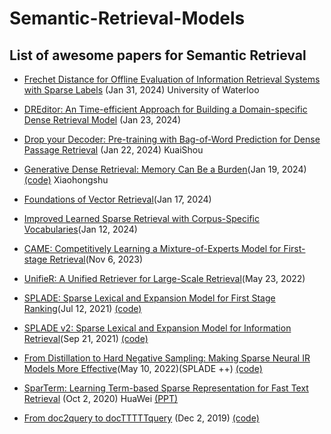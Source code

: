 # Semantic-Retrieval-Models
List of awesome papers for Semantic Retrieval
----
- [Frechet Distance for Offline Evaluation of Information Retrieval Systems with Sparse Labels](https://arxiv.org/pdf/2401.17543.pdf) (Jan 31, 2024) University of Waterloo
- [DREditor: An Time-efficient Approach for Building a Domain-specific Dense Retrieval Model](https://arxiv.org/pdf/2401.12540.pdf) (Jan 23, 2024) 
- [Drop your Decoder: Pre-training with Bag-of-Word Prediction for Dense Passage Retrieval](https://arxiv.org/pdf/2401.11248.pdf) (Jan 22, 2024) KuaiShou
- [Generative Dense Retrieval: Memory Can Be a Burden](https://arxiv.org/abs/2401.10487)(Jan 19, 2024)[(code)](https://github.com/ypw0102/GDR) Xiaohongshu
- [Foundations of Vector Retrieval](https://arxiv.org/abs/2401.09350)(Jan 17, 2024)
- [Improved Learned Sparse Retrieval with Corpus-Specific Vocabularies](https://arxiv.org/abs/2401.06703)(Jan 12, 2024)
- [CAME: Competitively Learning a Mixture-of-Experts Model for First-stage Retrieval](https://arxiv.org/abs/2311.02834)(Nov 6, 2023)
- [UnifieR: A Unified Retriever for Large-Scale Retrieval](https://arxiv.org/abs/2205.11194)(May 23, 2022)
- [SPLADE: Sparse Lexical and Expansion Model for First Stage Ranking](https://arxiv.org/abs/2107.05720)(Jul 12, 2021)    [(code)](https://github.com/naver/splade/tree/main?tab=readme-ov-file)
- [SPLADE v2: Sparse Lexical and Expansion Model for Information Retrieval](https://arxiv.org/abs/2109.10086)(Sep 21, 2021)    [(code)](https://github.com/naver/splade/tree/main?tab=readme-ov-file)
- [From Distillation to Hard Negative Sampling: Making Sparse Neural IR Models More Effective](https://arxiv.org/abs/2205.04733)(May 10, 2022)(SPLADE ++)    [(code)](https://github.com/naver/splade/tree/main?tab=readme-ov-file)
- [SparTerm: Learning Term-based Sparse Representation for Fast Text Retrieval](https://arxiv.org/abs/2010.00768) (Oct 2, 2020) HuaWei [(PPT)](https://liuquncn.github.io/talks/20210602-BAAI-IR-Forum/SparTerm%20Learning%20Term-based%20Sparse%20Representation.pdf)

- [From doc2query to docTTTTTquery](https://cs.uwaterloo.ca/~jimmylin/publications/Nogueira_Lin_2019_docTTTTTquery-v2.pdf) (Dec 2, 2019)  [(code)](https://github.com/castorini/docTTTTTquery) 
